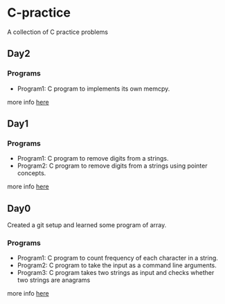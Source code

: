 
# C-practice #
A collection of C practice problems

## Day2 ##
### Programs ###
- Program1: C program to implements its own memcpy.

more info [here](Day2/Day2.md)
## Day1 ##
### Programs ###
- Program1: C program to remove digits from a strings.
- Program2: C program to remove digits from a strings using pointer concepts.

more info [here](Day1/Day1.md)
## Day0 ##
Created a git setup and learned some program of array.
### Programs ###
- Program1: C program to count frequency of each character in a string.
- Program2: C program to take the input as a command line arguments.
- Program3: C program takes two strings as input and checks whether two strings are anagrams

more info [here](Day0/Day0.md)
